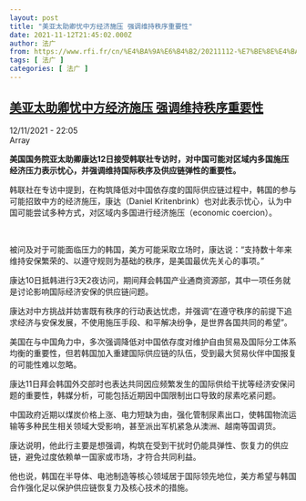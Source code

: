 ```yaml
---
layout: post
title: "美亚太助卿忧中方经济施压 强调维持秩序重要性"
date: 2021-11-12T21:45:02.000Z
author: 法广
from: https://www.rfi.fr/cn/%E4%BA%9A%E6%B4%B2/20211112-%E7%BE%8E%E4%BA%9A%E5%A4%AA%E5%8A%A9%E5%8D%BF%E5%BF%A7%E4%B8%AD%E6%96%B9%E7%BB%8F%E6%B5%8E%E6%96%BD%E5%8E%8B-%E5%BC%BA%E8%B0%83%E7%BB%B4%E6%8C%81%E7%A7%A9%E5%BA%8F%E9%87%8D%E8%A6%81%E6%80%A7
tags: [ 法广 ]
categories: [ 法广 ]
---
```

<!--1636753502000-->
[美亚太助卿忧中方经济施压 强调维持秩序重要性](https://www.rfi.fr/cn/%E4%BA%9A%E6%B4%B2/20211112-%E7%BE%8E%E4%BA%9A%E5%A4%AA%E5%8A%A9%E5%8D%BF%E5%BF%A7%E4%B8%AD%E6%96%B9%E7%BB%8F%E6%B5%8E%E6%96%BD%E5%8E%8B-%E5%BC%BA%E8%B0%83%E7%BB%B4%E6%8C%81%E7%A7%A9%E5%BA%8F%E9%87%8D%E8%A6%81%E6%80%A7)
------

<div>
<div>12/11/2021 - 22:05</div>Array<p><strong>                    美国国务院亚太助卿康达12日接受韩联社专访时，对中国可能对区域内多国施压经济压力表示忧心，并强调维持国际秩序及供应链弹性的重要性。                </strong></p><div >                    <p>韩联社在专访中提到，在构筑降低对中国依存度的国际供应链过程中，韩国的参与可能招致中方的经济施压，康达（Daniel Kritenbrink）也对此表示忧心，认为中国可能尝试多种方式，对区域内多国进行经济施压（economic coercion）。</p><p> </p><p>被问及对于可能面临压力的韩国，美方可能采取立场时，康达说：“支持数十年来维持安保繁荣的、以遵守规则为基础的秩序，是美国最优先关心的事项。”</p><p>康达10日抵韩进行3天2夜访问，期间拜会韩国产业通商资源部，其中一项任务就是讨论影响国际经济安保的供应链问题。</p><p>康达对中方挑战并妨害既有秩序的行动表达忧虑，并强调“在遵守秩序的前提下追求经济与安保发展，不使用施压手段、和平解决纷争，是世界各国共同的希望”。</p><p>美国在与中国角力中，多次强调降低对中国依存度对维护自由贸易及国际分工体系均衡的重要性，但若韩国加入重建国际供应链的队伍，受到最大贸易伙伴中国报复的可能性难以忽略。</p><p>康达11日拜会韩国外交部时也表达共同因应频繁发生的国际供给干扰等经济安保问题的重要性，韩媒分析，可能包括近期因中国限制出口导致的尿素吃紧问题。</p><p>中国政府近期以煤炭价格上涨、电力短缺为由，强化管制尿素出口，使韩国物流运输等多种民生相关领域大受影响，甚至派出军机紧急从澳洲、越南等国调货。</p><p>康达说明，他此行主要是想强调，构筑在受到干扰时仍能具弹性、恢复力的供应链，避免过度依赖单一国家或市场，才符合共同利益。</p><p>他也说，韩国在半导体、电池制造等核心领域居于国际领先地位，美方希望与韩国合作强化足以保护供应链恢复力及核心技术的措施。</p>                                            <div data-selfpromo-newsletter>    </div>    <div data-selfpromo-app>    </div>                </div>
</div>
